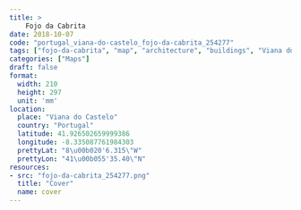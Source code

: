 ```yaml
---
title: > 
    Fojo da Cabrita
date: 2018-10-07
code: "portugal_viana-do-castelo_fojo-da-cabrita_254277"
tags: ["fojo-da-cabrita", "map", "architecture", "buildings", "Viana do Castelo", "Portugal"]
categories: ["Maps"]
draft: false
format:
  width: 210
  height: 297
  unit: 'mm'
location:
  place: "Viana do Castelo"
  country: "Portugal"
  latitude: 41.926502659999386
  longitude: -8.335087761984303
  prettyLat: "8\u00b020'6.315\"W"
  prettyLon: "41\u00b055'35.40\"N"
resources:
- src: "fojo-da-cabrita_254277.png"
  title: "Cover"
  name: cover
---
```

